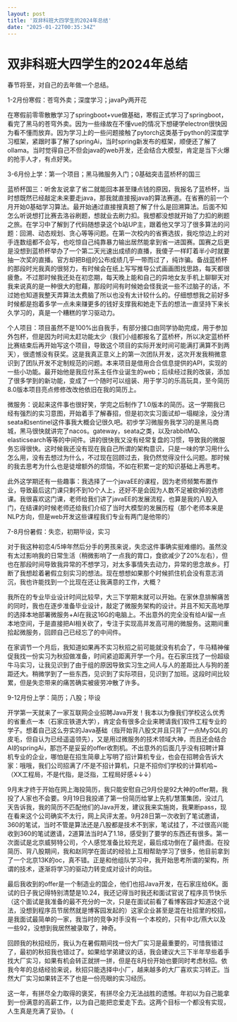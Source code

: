 ```yaml
---
layout: post
title: '双非科班大四学生的2024年总结'
date: "2025-01-22T00:35:34Z"
---
```

双非科班大四学生的2024年总结
================

春节将至，对自己的去年做一个总结。

1-2月份寒假：苍穹外卖；深度学习；javaPy两开花

在寒假前零零散散学习了springboot+vue做基础，寒假正式学习了springboot，看完了黑马的苍穹外卖。因为一些缘故在不懂vue的情况下想硬学electron很快因为看不懂而放弃。因为学习上的一些问题接触了pytorch这类基于python的深度学习框架，紧跟时事了解了springAi，当时spring新发布的框架，顺便还了解了ollama。当时觉得自己不但会java的web开发，还会结合大模型，肯定是当下火爆的抢手人才，有点好笑。

3-6月份上学：第一个项目；黑马微服务入门；0基础突击蓝桥杯的国三

蓝桥杯国三：听舍友说拿了省二就能回本甚至赚点钱的原因，我报名了蓝桥杯，当时想既然已经敲定未来要走java，那我就直接报java的算法赛道。在省赛的前一个月开始0基础学习算法。最开始通过直接搜真题了解了什么是回溯算法。后面不知怎么听说想打比赛去洛谷刷题，想就业去刷力扣。我想都没想就开始了力扣的刷题之旅。在学习中了解到了代码随想录这个b站UP主，跟着他又学习了很多算法的问题：回溯、动态规划、贪心等等问题。在第一次校内的省赛选拔，我吃惊边上的对手连数组都不会写，也吃惊自己纯靠暴力输出居然能拿到省一进国赛。国赛之后更是没想到蓝桥杯举办了一个第二天光速出成绩的直播，我傻子一样盯着半小时就要抽一次奖的直播。官方却把B组的公布成绩几乎一带而过了，纯诈骗。备战蓝桥杯的那段时光我真的很努力，有时候会在纸上写写推导公式画画图找思路，每天都很疲惫。不过那时候我还处在初恋期，每天晚上能和自己的异地女友手机上聊聊天对我来说真的是一种很大的慰藉，那段时间有时候她会怪我说一些不过脑子的话，不过她也知道我整天弄算法太费脑了所以也没有太计较什么的。仔细想想我之前好多时候都是抱着多学一点未来赚更多的钱好支撑我和她走下去的想法一直坚持下来长久学习的，真是一个糟糕的学习驱动力。

个人项目：项目虽然不是100%出自我手，有部分接口由同学协助完成，用于参加外包杯，但是因为时间太赶功能太少（我们小组都报名了蓝桥杯，所以决定蓝桥杯比赛结束后再开始写这个项目，导致这个项目的实际开发时间可能满打满算不到两天），很遗憾没有获奖。这是我真正意义上的第一次团队开发，这次开发我稍微意识到了团队开发不定制规范的问题。本来项目是借用合合信息提供的API，实现的一些小功能。最开始他是我应付系主任作业诞生的web；后续经过我的改装，添加了很多学到的新功能，变成了一个随时可以组装、用于学习的乐高玩具，至今简历8.0版本项目亮点修修改改他依旧在我的简历上。

微服务：说起来这件事也很好笑，学完之后制作了1.0版本的简历。这一学期我已经有强烈的实习意图，开始着手了解春招，但是初次实习面试却一塌糊涂，没分清seata和sentinel这件事我大概会记很久吧。初步学习微服务我学习的是黑马商城，黑马很快就讲完了nacos。gateway，seata之类，以及rabbitMQ、elasticsearch等等的中间件。讲的很快我又没有经常复盘的习惯，导致我的微服务忘得很快。这时候我还没有现在我自己所谓的架构意识，只是一味的学习用什么怎么用，没有去想过为什么，不过现在回顾过去，我仍然觉得没什么问题。那时候的我去思考为什么也是徒增额外的烦恼，不如在积累一定的知识基础上再思考。

此外这学期还有一些趣事：我选择了一个javaEE的课程，因为老师频繁布置作业，导致最后这门课只剩不到10个人上，还好不是会因为人数不足被砍掉的选修课。我很喜欢这门课，老师给我们讲了javaEE的发展流程，也算是我的八股入门，在结课的时候老师还给我们介绍了当时大模型的发展历程（那个老师本来是NLP方向，但是web开发这些课程我们专业有两门是他带的）

7-8月份暑假：失恋，初期毕设，实习

对于我这种初恋4/5坤年然后分手的男孩来说，失恋这件事确实挺难绷的。虽然没有太过影响我的日常生活（稍微影响了一点我的胃口，食欲减少了20%左右），但也在那段时间导致我异常的不想学习，对太多事情失去动力，异常的思念故乡。打断了我想趁着暑假立刻实习的想法。现在想想如果那个时候抓住机会没有意志消沉，我也许能找到一个比现在还让我满意的工作，大概？

我所在的专业毕业设计时间比较早，大三下学期末就可以开始。在家休息排解痛苦的同时，我也在逐步准备毕业设计，敲定了微服务架构的设计。并且不知天高地厚的选择本地部署微服务+AI在我这16G的电脑上。不出意外的完全没有给AI留一点本地空间，于是直接把AI相关砍了，专注于实现高并发高可用的微服务。这期间重拾起微服务，回顾自己已经忘了的中间件。

在家调节一个月后，我知道如果再不实习秋招之前可能就没有机会了，牛马精神催促我找一份实习为秋招做准备，时间紧迫距离开学一个月。在石家庄找了一份超级牛马实习，让我见识到了由于组的原因导致实习生之间人与人的差距比人与狗的差距还大。稍微学到了一些东西，见识到了实际项目，见识到了加班。这段时间比较累，但是失恋带来的痛苦确实被疲劳冲散了许多。

9-12月份上学：简历；八股；毕设

开学第一天就来了一家互联网企业招聘Java开发！我本以为像我们学校这么优秀的省重点一本（石家庄铁道大学），肯定会有很多企业来聘请我们软件工程专业的学子。想着自己这么夯实的Java基础（指开始背八股文并且只背了一点MySQL的皮毛，但自认为已经遥遥领先），又是用过微服务的技术领域大神，而且还会结合AI的springAi，那岂不是妥妥的offer收割机。不出意外的后面几乎没有招聘计算机专业的企业，哪怕是在招生简章上写明了招计算机专业，也会在招聘会告诉大家：哦哦，我们公司招满了/不是不招计算机，只是不招你们学校的计算机哈~（XX工程局，不是代指，是泛指，工程局好感↓↓↓）

9月末才终于开始在网上海投简历，我只能安慰自己9月份是92大神的offer期，我投了人家也不会要。9月19日我投递了第一份简历给掌上先机/慧策集团，没过几天告诉我，我的简历不匹配他们的Java开发，建议我来实施岗，我果断pass，现在看来这个公司确实不太行，网上风评太差。9月28日第一次收到了笔试邀请，360的笔试，当时不管是算法还是八股都是技术不到家，笔试挂了，不过很高兴能收到360的笔试邀请，2道算法当时A了1.18，感受到了要学的东西还有很多。第一次面试是北京威努特公司，个人感觉准备比较充足，最后成功倒在了最终面。在投简历、背八股期间，我和赵同学在面试的经验上互相帮助学习了很多，他目前拿到了一个北京13K的oc，真不错。正是和他组队学习中，我开始思考所谓的架构，所谓的技术，逐渐将学习的驱动力转变成对设计的向往。

最后我收到的offer是一个制造业的国企，他们也招Java开发，在石家庄给6K。面试的日子我记得特别清楚是10.24，我还记得当时我还和面试官说了程序员节快乐（这个面试是我准备的最不充分的一次，只是在面试前看了看博客园才知道这个说法，没想到程序员节居然就是博客园发起的）这家企业甚至是混在社招里的校招，是我面试最简单的一家，我当时的竞争对手没有一个本校的，只有中北/燕大以及一些92，没想到我居然被录取了，神奇。

回顾我的秋招经历，我认为在暑假期间找一份大厂实习是最重要的，可惜我错过了，最初的秋招我也错过了。如果给学弟建议的话，我会建议大三下半年早些着手找大厂实习，如果有机会转正就拼一拼，但是在8月份开始也要同时考虑秋招。依我今年的总结经验来说，秋招只能选择中小厂，越来越多的大厂喜欢实习转正。当然大厂实习如果转正不了也是一份亮眼的实习经历。

这一年，有拼尽全力取得的褒奖，有拼尽全力无法战胜的遗憾。年初以为自己能拿到一份满意的高薪工作，以为自己能把恋爱走下去。这两个目标一个都没有实现，人生真是充满了妥协。 (